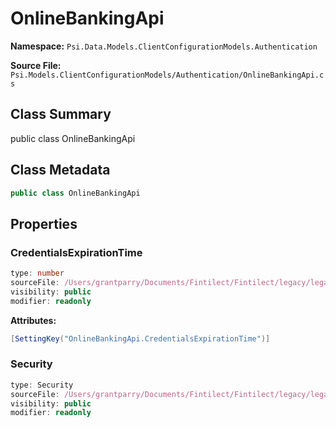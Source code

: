 # OnlineBankingApi

**Namespace:** `Psi.Data.Models.ClientConfigurationModels.Authentication`

**Source File:** `Psi.Models.ClientConfigurationModels/Authentication/OnlineBankingApi.cs`

## Class Summary

public class OnlineBankingApi

## Class Metadata

```typescript
public class OnlineBankingApi
```

## Properties

### CredentialsExpirationTime

```typescript
type: number
sourceFile: /Users/grantparry/Documents/Fintilect/Fintilect/legacy/legacy-apis/Psi.Models.ClientConfigurationModels/Authentication/OnlineBankingApi.cs
visibility: public
modifier: readonly
```

**Attributes:**
```csharp
[SettingKey("OnlineBankingApi.CredentialsExpirationTime")]
```

### Security

```typescript
type: Security
sourceFile: /Users/grantparry/Documents/Fintilect/Fintilect/legacy/legacy-apis/Psi.Models.ClientConfigurationModels/Authentication/OnlineBankingApi.cs
visibility: public
modifier: readonly
```
